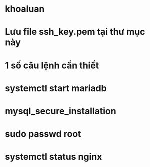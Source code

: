 # khoaluan
# Lưu file ssh_key.pem tại thư mục này
# 1 số câu lệnh cần thiết
# systemctl start mariadb
# mysql_secure_installation
# sudo passwd root
# systemctl status nginx